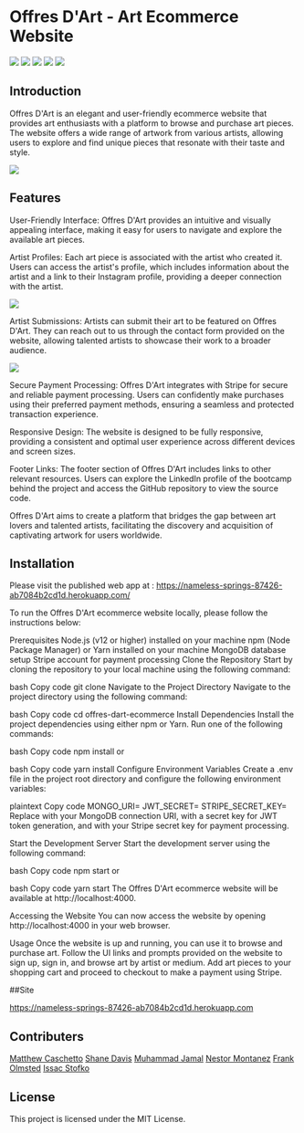 # Offres D'Art - Art Ecommerce Website

<img src="	https://img.shields.io/badge/GitHub%20Pages-222222?style=for-the-badge&logo=GitHub%20Pages&logoColor=white" /> <img src="https://img.shields.io/badge/React-20232A?style=for-the-badge&logo=react&logoColor=61DAFB" /> <img src="https://img.shields.io/badge/Font_Awesome-339AF0?style=for-the-badge&logo=fontawesome&logoColor=white" /> <img src="	https://img.shields.io/badge/JavaScript-323330?style=for-the-badge&logo=javascript&logoColor=F7DF1E" /> <img src="https://img.shields.io/badge/JavaScript-323330?style=for-the-badge&logo=javascript&logoColor=F7DF1E" />


## Introduction
Offres D'Art is an elegant and user-friendly ecommerce website that provides art enthusiasts with a platform to browse and purchase art pieces. The website offers a wide range of artwork from various artists, allowing users to explore and find unique pieces that resonate with their taste and style.

<img src="https://i.imgur.com/8ODjvwA.png">

## Features

User-Friendly Interface: Offres D'Art provides an intuitive and visually appealing interface, making it easy for users to navigate and explore the available art pieces.

Artist Profiles: Each art piece is associated with the artist who created it. Users can access the artist's profile, which includes information about the artist and a link to their Instagram profile, providing a deeper connection with the artist.

<img src="https://i.imgur.com/8ITFbGf.png">

Artist Submissions: Artists can submit their art to be featured on Offres D'Art. They can reach out to us through the contact form provided on the website, allowing talented artists to showcase their work to a broader audience.

<img src="https://i.imgur.com/QEi7dvW.png">

Secure Payment Processing: Offres D'Art integrates with Stripe for secure and reliable payment processing. Users can confidently make purchases using their preferred payment methods, ensuring a seamless and protected transaction experience.

Responsive Design: The website is designed to be fully responsive, providing a consistent and optimal user experience across different devices and screen sizes.

Footer Links: The footer section of Offres D'Art includes links to other relevant resources. Users can explore the LinkedIn profile of the bootcamp behind the project and access the GitHub repository to view the source code.

Offres D'Art aims to create a platform that bridges the gap between art lovers and talented artists, facilitating the discovery and acquisition of captivating artwork for users worldwide.

## Installation 

Please visit the published web app at : https://nameless-springs-87426-ab7084b2cd1d.herokuapp.com/ 

To run the Offres D'Art ecommerce website locally, please follow the instructions below:

Prerequisites
Node.js (v12 or higher) installed on your machine
npm (Node Package Manager) or Yarn installed on your machine
MongoDB database setup
Stripe account for payment processing
Clone the Repository
Start by cloning the repository to your local machine using the following command:

bash
Copy code
git clone <repository-url>
Navigate to the Project Directory
Navigate to the project directory using the following command:

bash
Copy code
cd offres-dart-ecommerce
Install Dependencies
Install the project dependencies using either npm or Yarn. Run one of the following commands:

bash
Copy code
npm install
or

bash
Copy code
yarn install
Configure Environment Variables
Create a .env file in the project root directory and configure the following environment variables:

plaintext
Copy code
MONGO_URI=<your-mongodb-uri>
JWT_SECRET=<your-jwt-secret>
STRIPE_SECRET_KEY=<your-stripe-secret-key>
Replace <your-mongodb-uri> with your MongoDB connection URI, <your-jwt-secret> with a secret key for JWT token generation, and <your-stripe-secret-key> with your Stripe secret key for payment processing.

Start the Development Server
Start the development server using the following command:

bash
Copy code
npm start
or

bash
Copy code
yarn start
The Offres D'Art ecommerce website will be available at http://localhost:4000.

Accessing the Website
You can now access the website by opening http://localhost:4000 in your web browser.

Usage
Once the website is up and running, you can use it to browse and purchase art. Follow the UI links and prompts provided on the website to sign up, sign in, and browse art by artist or medium. Add art pieces to your shopping cart and proceed to checkout to make a payment using Stripe.

##Site

https://nameless-springs-87426-ab7084b2cd1d.herokuapp.com

## Contributers
[Matthew Caschetto](https://github.com/Cashew1337)
[Shane Davis](https://github.com/Basil-NB)
[Muhammad Jamal](https://github.com/jamalm06)
[Nestor Montanez](https://github.com/Nuno0123)
[Frank Olmsted](https://github.com/frankolms)
[Issac Stofko](https://github.com/isaacsto)


## License
This project is licensed under the MIT License.



